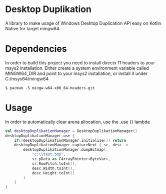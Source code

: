 # Desktop Duplikation
A library to make usage of Windows Desktop Duplication API easy
on Kotlin Native for target mingw64.

# Dependencies
In order to build this project you need to install directx 11 headers
to your msys2 installation. Either create a system environment variable
called MINGW64_DIR and point to your msys2 installation, or
install it under C:/msys64/mingw64

```shell 
$ pacman -S mingw-w64-x86_64-headers-git
```

# Usage
In order to automatically clear arena allocation, use the .use {} lambda
```kotlin
val desktopDuplikationManager = DesktopDuplikationManager()
desktopDuplikationManager.use {
    if(!desktopDuplikationManager.initialize()) return
    desktopDuplikationManager.captureNext { sr, desc ->
        desktopDuplikationManager.dumpBitmap(
            "c:\\test.bmp",
            sr.pData as CArrayPointer<ByteVar>,
            sr.RowPitch.toInt(),
            desc.Width.toInt(),
            desc.Height.toInt()
        )
    }
}
```
